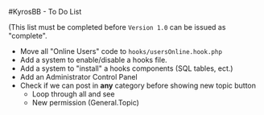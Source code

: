 #KyrosBB - To Do List

(This list must be completed before `Version 1.0` can be issued as "complete".

- Move all "Online Users" code to `hooks/usersOnline.hook.php`
- Add a system to enable/disable a hooks file.
- Add a system to "install" a hooks components (SQL tables, ect.)
- Add an Administrator Control Panel
- Check if we can post in **any** category before showing new topic button
  - Loop through all and see
  - New permission (General.Topic)

